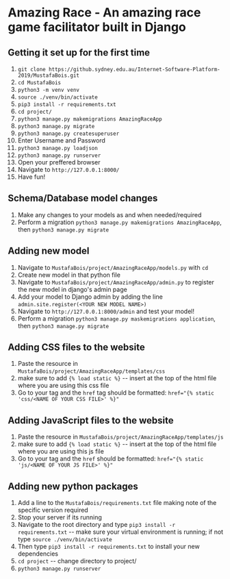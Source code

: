 # Amazing Race - An amazing race game facilitator built in Django

## Getting it set up for the first time
1. `git clone https://github.sydney.edu.au/Internet-Software-Platform-2019/MustafaBois.git`
1. `cd MustafaBois`
1. `python3 -m venv venv`
1. `source ./venv/bin/activate`
1. `pip3 install -r requirements.txt`
1. `cd project/`
1. `python3 manage.py makemigrations AmazingRaceApp`
1. `python3 manage.py migrate`
1. `python3 manage.py createsuperuser`
1. Enter Username and Password
1. `python3 manage.py loadjson`
1. `python3 manage.py runserver`
1. Open your preffered browser
1. Navigate to `http://127.0.0.1:8000/`
1. Have fun!

## Schema/Database model changes
1. Make any changes to your models as and when needed/required
1. Perform a migration `python3 manage.py makemigrations AmazingRaceApp`, then `python3 manage.py migrate`

## Adding new model
1. Navigate to `MustafaBois/project/AmazingRaceApp/models.py` with `cd`
1. Create new model in that python file
1. Navigate to `MustafaBois/project/AmazingRaceApp/admin.py` to register the new model in django's admin page
1. Add your model to Django admin by adding the line `admin.site.register(<YOUR NEW MODEL NAME>)`
1. Navigate to `http://127.0.0.1:8000/admin` and test your model!
1. Perform a migration `python3 manage.py maskemigrations application`, then `python3 manage.py migrate`

## Adding CSS files to the website
1. Paste the resource in `MustafaBois/project/AmazingRaceApp/templates/css`
1. make sure to add `{% load static %}` -- insert at the top of the html file where you are using this css file
1. Go to your tag and the `href` tag should be formatted: `href="{% static 'css/<NAME OF YOUR CSS FILE>' %}"`

## Adding JavaScript files to the website
1. Paste the resource in `MustafaBois/project/AmazingRaceApp/templates/js`
1. make sure to add `{% load static %}` -- insert at the top of the html file where you are using this js file
1. Go to your tag and the `href` should be formatted: `href="{% static 'js/<NAME OF YOUR JS FILE>' %}"`

## Adding new python packages
1. Add a line to the `MustafaBois/requirements.txt` file making note of the specific version required
1. Stop your server if its running
1. Navigate to the root directory and type `pip3 install -r requirements.txt` -- make sure your virtual environment is running; if not type `source ./venv/bin/activate`
1. Then type `pip3 install -r requirements.txt` to install your new dependencies
1. `cd project` -- change directory to project/
1. `python3 manage.py runserver`
